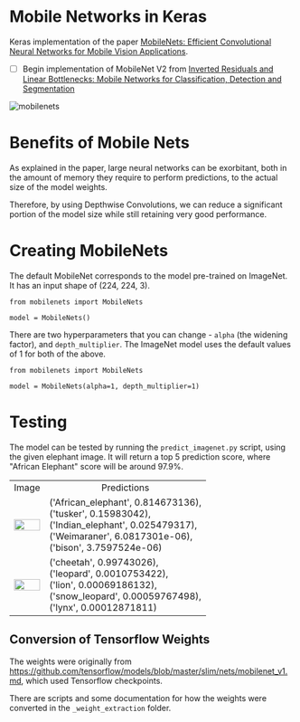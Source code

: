 # Mobile Networks in Keras

Keras implementation of the paper [MobileNets: Efficient Convolutional Neural Networks for Mobile Vision Applications](https://arxiv.org/pdf/1704.04861.pdf).

-[ ] Begin implementation of MobileNet V2 from [Inverted Residuals and Linear Bottlenecks: Mobile Networks for Classification, Detection and Segmentation](https://arxiv.org/abs/1801.04381v2)

![mobilenets](https://github.com/titu1994/MobileNetworks/blob/master/images/mobilenets.PNG?raw=true)

# Benefits of Mobile Nets
As explained in the paper, large neural networks can be exorbitant, both in the amount of memory they require to perform predictions, to the actual size of the model weights.

Therefore, by using Depthwise Convolutions, we can reduce a significant portion of the model size while still retaining very good performance.

# Creating MobileNets

The default MobileNet corresponds to the model pre-trained on ImageNet. It has an input shape of (224, 224, 3).

```
from mobilenets import MobileNets

model = MobileNets()
```

There are two hyperparameters that you can change - `alpha` (the widening factor), and `depth_multiplier`. The ImageNet model uses the default values of 1 for both of the above.

```
from mobilenets import MobileNets

model = MobileNets(alpha=1, depth_multiplier=1)
```

# Testing 

The model can be tested by running the `predict_imagenet.py` script, using the given elephant image. It will return a top 5 prediction score, where "African Elephant" score will be around 97.9%.

<table>
<tr align='center'>
<td>Image</td>
<td>Predictions</td>
</tr>
<tr align='left'>
<td>
<img src="https://github.com/titu1994/MobileNetworks/blob/master/images/elephant.jpg?raw=true" width=100% height=100%>
</td>
<td>
('African_elephant', 0.814673136), <br>
('tusker', 0.15983042), <br>
('Indian_elephant', 0.025479317), <br>
('Weimaraner', 6.0817301e-06), <br>
('bison', 3.7597524e-06)
</td>
</tr>
<tr align='left'>
<td>
<img src="https://github.com/titu1994/MobileNetworks/blob/master/images/cheetah.jpg?raw=true" width=100% height=50%>
</td>
<td>
('cheetah', 0.99743026), <br>
('leopard', 0.0010753422), <br>
('lion', 0.00069186132), <br>
('snow_leopard', 0.00059767498), <br>
('lynx', 0.00012871811)
</td>
</tr>
</table>

## Conversion of Tensorflow Weights
The weights were originally from https://github.com/tensorflow/models/blob/master/slim/nets/mobilenet_v1.md, which used Tensorflow checkpoints. 

There are scripts and some documentation for how the weights were converted in the `_weight_extraction` folder.
